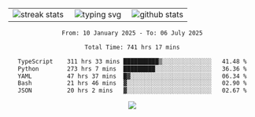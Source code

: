 <div align="center">
  <table style="border: none;" border="0" cellspacing="0" cellpadding="0">
    <tr>
      <td align="center" width="33%">
        <img src="https://github-readme-streak-stats.herokuapp.com/?user=kurtismassey&theme=tokyonight&hide_border=true" alt="streak stats" />
      </td>
      <td align="center" width="33%">
        <img src="https://readme-typing-svg.herokuapp.com/?font=Fira+Code&weight=600&size=15&duration=4000&pause=1000&color=00FF00&center=true&vCenter=true&random=false&width=150&lines=Hey%2C+I%27m+Kurtis!" alt="typing svg" />
      </td>
      <td align="center" width="33%">
        <img src="https://github-readme-stats.vercel.app/api?username=kurtismassey&show_icons=true&theme=tokyonight&hide_title=true" alt="github stats" />
      </td>
    </tr>
  </table>
</div>
<div align="center">

<!--START_SECTION:waka-->

```txt
From: 10 January 2025 - To: 06 July 2025

Total Time: 741 hrs 17 mins

TypeScript    311 hrs 33 mins ██████████▒░░░░░░░░░░░░░░   41.48 %
Python        273 hrs 7 mins  █████████░░░░░░░░░░░░░░░░   36.36 %
YAML          47 hrs 37 mins  █▓░░░░░░░░░░░░░░░░░░░░░░░   06.34 %
Bash          21 hrs 46 mins  ▓░░░░░░░░░░░░░░░░░░░░░░░░   02.90 %
JSON          20 hrs 2 mins   ▓░░░░░░░░░░░░░░░░░░░░░░░░   02.67 %
```

<!--END_SECTION:waka-->

  <img src="https://github-readme-activity-graph.vercel.app/graph?username=kurtismassey&theme=tokyo-night&hide_border=true&custom_title=Contribution%20Graph" />

</div>